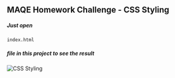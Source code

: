## MAQE Homework Challenge - CSS Styling

##### Just open
```index.html```
##### file in this project to see the result

![CSS Styling](https://maqe.github.io/img/styling.png)
